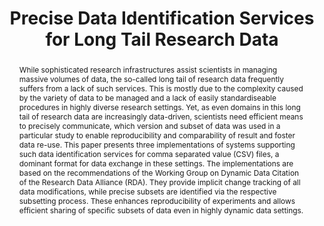 ---
abstract: While sophisticated research infrastructures assist scientists in managing
  massive volumes of data, the so-called long tail of research data frequently suffers
  from a lack of such services. This is mostly due to the complexity caused by the
  variety of data to be managed and a lack of easily standardiseable procedures in
  highly diverse research settings. Yet, as even domains in this long tail of research
  data are increasingly data-driven, scientists need efficient means to precisely
  communicate, which version and subset of data was used in a particular study to
  enable reproducibility and comparability of result and foster data re-use. This
  paper presents three implementations of systems supporting such data identification
  services for comma separated value (CSV) files, a dominant format for data exchange
  in these settings. The implementations are based on the recommendations of the Working
  Group on Dynamic Data Citation of the Research Data Alliance (RDA). They provide
  implicit change tracking of all data modifications, while precise subsets are identified
  via the respective subsetting process. These enhances reproducibility of experiments
  and allows efficient sharing of specific subsets of data even in highly dynamic
  data settings.
creators:
- Stefan Pröll
- Andreas Rauber
- Kristof Meixner
date: null
document_url: https://services.phaidra.univie.ac.at/api/object/o:502904/download
grand_parent: iPRES
institutions: []
keywords: []
landing_page_url: https://phaidra.univie.ac.at/o:502904
language: eng
layout: publication
license: CC BY-NC-SA 3.0 AT
notes_url: null
parent: iPRES 2016
publication_type: paper
size: 441345
slides_url: null
source_name: iPRES
stream_url: null
title: Precise Data Identification Services for Long Tail Research Data
year: 2016
---